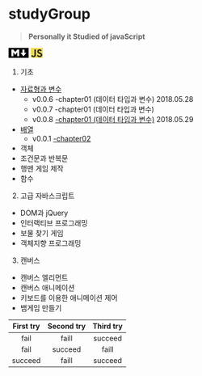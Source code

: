 # studyGroup  

>__Personally it Studied of javaScript__  


![MdImage](/img/md2.png) ![jsImage](/img/javascript.png)
1. 기초
* [자료형과 변수](https://github.com/Chrissspark/funnyJavaScript/blob/master/1_%EA%B8%B0%EC%B4%88/dataTypeAndVariable.js)
   - v0.0.6 -chapter01 (데이터 타입과 변수) 2018.05.28
   - v0.0.7 -chapter01 (데이터 타입과 변수)
   - v0.0.8 [-chapter01 (데이터 타입과 변수)](https://github.com/Chrissspark/funnyJavaScript/blob/master/1_%EA%B8%B0%EC%B4%88/dataTypeAndVariable.js)  2018.05.29
* [배열](https://github.com/Chrissspark/funnyJavaScript/blob/master/1_%EA%B8%B0%EC%B4%88/array.js)
   -  v0.0.1 [-chapter02](https://github.com/Chrissspark/funnyJavaScript/blob/master/1_%EA%B8%B0%EC%B4%88/array.js)
* 객체
* 조건문과 반복문
* 행맨 게임 제작
* 함수

2. 고급 자바스크립트
* DOM과 jQuery
* 인터랙티브 프로그래밍
* 보물 찾기 게임
* 객체지향 프로그래밍

3. 캔버스
* 캔버스 엘리먼트
* 캔버스 애니메이션
* 키보드를 이용한 애니메이션 제어
* 뱀게임 만들기  

|  First try    |   Second try  | Third try|
|:------------: | :-------------: | :------------:|
|  fail         |      faill    | succeed     |
|  fail         | succeed      |   faill      |
|    succeed   |     faill     |   succeed   |